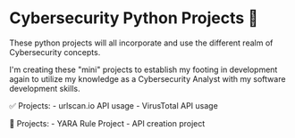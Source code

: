 # Cybersecurity Python Projects 🔐

These python projects will all incorporate and use the different realm of Cybersecurity concepts.

I'm creating these "mini" projects to establish my footing in development again to utilize my knowledge as a Cybersecurity Analyst with my software development skills.

✅ Projects:
    - urlscan.io API usage
    - VirusTotal API usage

🔧 Projects:
    - YARA Rule Project
    - API creation project


